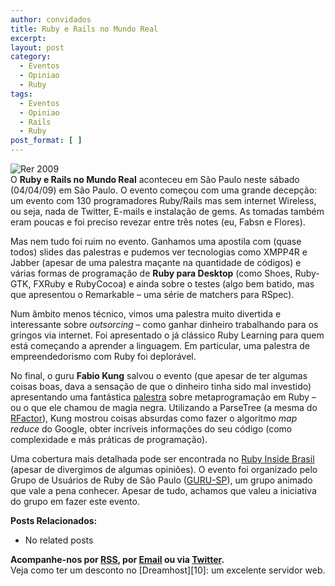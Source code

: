 ```yaml
---
author: convidados
title: Ruby e Rails no Mundo Real
excerpt:
layout: post
category:
  - Eventos
  - Opiniao
  - Ruby
tags:
  - Eventos
  - Opiniao
  - Rails
  - Ruby
post_format: [ ]
---
```

![Rer 2009][1]  
O **Ruby e Rails no Mundo Real** aconteceu em São Paulo neste sábado (04/04/09) em São Paulo. O evento começou com uma grande decepção: um evento com 130 programadores Ruby/Rails mas sem internet Wireless, ou seja, nada de Twitter, E-mails e instalação de gems. As tomadas também eram poucas e foi preciso revezar entre três notes (eu, Fabsn e Flores). 

Mas nem tudo foi ruim no evento. Ganhamos uma apostila com (quase todos) slides das palestras e pudemos ver tecnologias como XMPP4R e Jabber (apesar de uma palestra maçante na quantidade de códigos) e várias formas de programação de **Ruby para Desktop** (como Shoes, Ruby-GTK, FXRuby e RubyCocoa) e ainda sobre o testes (algo bem batido, mas que apresentou o Remarkable – uma série de matchers para RSpec). 

Num âmbito menos técnico, vimos uma palestra muito divertida e interessante sobre *outsorcing* – como ganhar dinheiro trabalhando para os gringos via internet. Foi apresentado o já clássico Ruby Learning para quem está começando a aprender a linguagem. Em particular, uma palestra de empreendedorismo com Ruby foi deplorável. 

No final, o guru **Fabio Kung** salvou o evento (que apesar de ter algumas coisas boas, dava a sensação de que o dinheiro tinha sido mal investido) apresentando uma fantástica [palestra][2] sobre metaprogramação em Ruby – ou o que ele chamou de magia negra. Utilizando a ParseTree (a mesma do [RFactor][3]), Kung mostrou coisas absurdas como fazer o algoritmo *map reduce* do Google, obter incríveis informações do seu código (como complexidade e más práticas de programação). 

Uma cobertura mais detalhada pode ser encontrada no [Ruby Inside Brasil][4] (apesar de divergimos de algumas opiniões). O evento foi organizado pelo Grupo de Usuários de Ruby de São Paulo ([GURU-SP][5]), um grupo animado que vale a pena conhecer. Apesar de tudo, achamos que valeu a iniciativa do grupo em fazer este evento. 

**Posts Relacionados:** 
*   No related posts









**Acompanhe-nos por [ RSS][7], por [Email][8] ou via [Twitter][9].**  
Veja como ter um desconto no [Dreamhost][10]: um excelente servidor web.

 [1]: http://vidageek.net/wp-content/uploads/2009/04/rer-2009.png
 [2]: http://www.slideshare.net/fabiokung/ruby-muito-mais-que-reflexivo "palestra"
 [3]: http://vidageek.net/2009/02/09/refatorando-ruby-no-seu-editor/ "RFactor"
 [4]: http://www.rubyinside.com.br/cobertura-ruby-rails-no-mundo-real-2009-977 "Ruby Inside Brasil"
 [5]: http://www.guru-sp.org/ "GURU-SP"
 [6]: https://twitter.com/share
 [7]: http://feeds.feedburner.com/VidaGeek
 [8]: http://feedburner.google.com/fb/a/mailverify?uri=VidaGeek&loc=pt_BR
 [9]: http://twitter.com/blogvidageek

